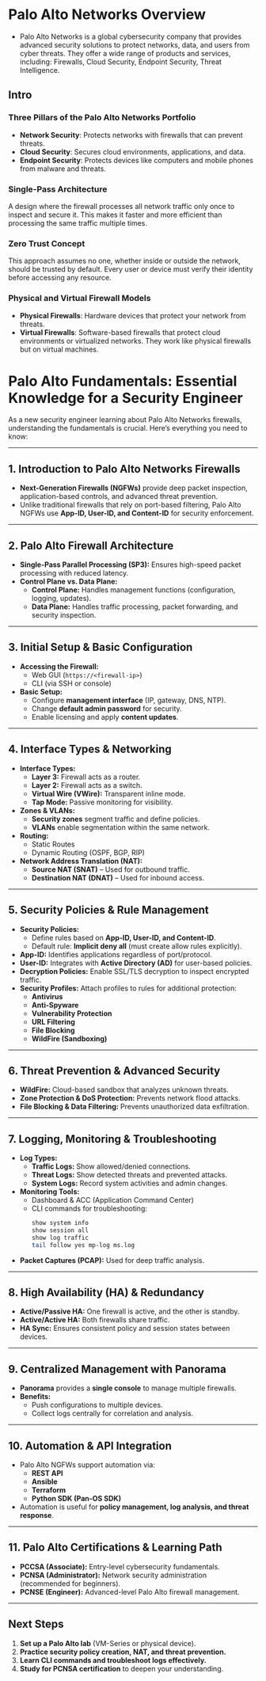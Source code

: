 # Palo Alto Networks Overview
- Palo Alto Networks is a global cybersecurity company that provides advanced security solutions to protect networks, data, and users from cyber threats. They offer a wide range of products and services, including: Firewalls, Cloud Security, Endpoint Security, Threat Intelligence.

## Intro ##
### Three Pillars of the Palo Alto Networks Portfolio
- **Network Security**: Protects networks with firewalls that can prevent threats.
- **Cloud Security**: Secures cloud environments, applications, and data.
- **Endpoint Security**: Protects devices like computers and mobile phones from malware and threats.

### Single-Pass Architecture
A design where the firewall processes all network traffic only once to inspect and secure it. This makes it faster and more efficient than processing the same traffic multiple times.

### Zero Trust Concept
This approach assumes no one, whether inside or outside the network, should be trusted by default. Every user or device must verify their identity before accessing any resource.

### Physical and Virtual Firewall Models
- **Physical Firewalls**: Hardware devices that protect your network from threats.
- **Virtual Firewalls**: Software-based firewalls that protect cloud environments or virtualized networks. They work like physical firewalls but on virtual machines.


# Palo Alto Fundamentals: Essential Knowledge for a Security Engineer

As a new security engineer learning about Palo Alto Networks firewalls, understanding the fundamentals is crucial. Here’s everything you need to know:

---

## 1. Introduction to Palo Alto Networks Firewalls
- **Next-Generation Firewalls (NGFWs)** provide deep packet inspection, application-based controls, and advanced threat prevention.
- Unlike traditional firewalls that rely on port-based filtering, Palo Alto NGFWs use **App-ID, User-ID, and Content-ID** for security enforcement.

---

## 2. Palo Alto Firewall Architecture
- **Single-Pass Parallel Processing (SP3):** Ensures high-speed packet processing with reduced latency.
- **Control Plane vs. Data Plane:**
  - **Control Plane:** Handles management functions (configuration, logging, updates).
  - **Data Plane:** Handles traffic processing, packet forwarding, and security inspection.

---

## 3. Initial Setup & Basic Configuration
- **Accessing the Firewall:**
  - Web GUI (`https://<firewall-ip>`)
  - CLI (via SSH or console)
- **Basic Setup:**
  - Configure **management interface** (IP, gateway, DNS, NTP).
  - Change **default admin password** for security.
  - Enable licensing and apply **content updates**.

---

## 4. Interface Types & Networking
- **Interface Types:**
  - **Layer 3:** Firewall acts as a router.
  - **Layer 2:** Firewall acts as a switch.
  - **Virtual Wire (VWire):** Transparent inline mode.
  - **Tap Mode:** Passive monitoring for visibility.
- **Zones & VLANs:**
  - **Security zones** segment traffic and define policies.
  - **VLANs** enable segmentation within the same network.
- **Routing:**
  - Static Routes
  - Dynamic Routing (OSPF, BGP, RIP)
- **Network Address Translation (NAT):**
  - **Source NAT (SNAT)** – Used for outbound traffic.
  - **Destination NAT (DNAT)** – Used for inbound access.

---

## 5. Security Policies & Rule Management
- **Security Policies:**
  - Define rules based on **App-ID, User-ID, and Content-ID**.
  - Default rule: **Implicit deny all** (must create allow rules explicitly).
- **App-ID:** Identifies applications regardless of port/protocol.
- **User-ID:** Integrates with **Active Directory (AD)** for user-based policies.
- **Decryption Policies:** Enable SSL/TLS decryption to inspect encrypted traffic.
- **Security Profiles:** Attach profiles to rules for additional protection:
  - **Antivirus**
  - **Anti-Spyware**
  - **Vulnerability Protection**
  - **URL Filtering**
  - **File Blocking**
  - **WildFire (Sandboxing)**

---

## 6. Threat Prevention & Advanced Security
- **WildFire:** Cloud-based sandbox that analyzes unknown threats.
- **Zone Protection & DoS Protection:** Prevents network flood attacks.
- **File Blocking & Data Filtering:** Prevents unauthorized data exfiltration.

---

## 7. Logging, Monitoring & Troubleshooting
- **Log Types:**
  - **Traffic Logs:** Show allowed/denied connections.
  - **Threat Logs:** Show detected threats and prevented attacks.
  - **System Logs:** Record system activities and admin changes.
- **Monitoring Tools:**
  - Dashboard & ACC (Application Command Center)
  - CLI commands for troubleshooting:
    ```bash
    show system info
    show session all
    show log traffic
    tail follow yes mp-log ms.log
    ```
- **Packet Captures (PCAP):** Used for deep traffic analysis.

---

## 8. High Availability (HA) & Redundancy
- **Active/Passive HA:** One firewall is active, and the other is standby.
- **Active/Active HA:** Both firewalls share traffic.
- **HA Sync:** Ensures consistent policy and session states between devices.

---

## 9. Centralized Management with Panorama
- **Panorama** provides a **single console** to manage multiple firewalls.
- **Benefits:**
  - Push configurations to multiple devices.
  - Collect logs centrally for correlation and analysis.

---

## 10. Automation & API Integration
- Palo Alto NGFWs support automation via:
  - **REST API**
  - **Ansible**
  - **Terraform**
  - **Python SDK (Pan-OS SDK)**
- Automation is useful for **policy management, log analysis, and threat response**.

---

## 11. Palo Alto Certifications & Learning Path
- **PCCSA (Associate):** Entry-level cybersecurity fundamentals.
- **PCNSA (Administrator):** Network security administration (recommended for beginners).
- **PCNSE (Engineer):** Advanced-level Palo Alto firewall management.

---

## Next Steps
1. **Set up a Palo Alto lab** (VM-Series or physical device).
2. **Practice security policy creation, NAT, and threat prevention.**
3. **Learn CLI commands and troubleshoot logs effectively.**
4. **Study for PCNSA certification** to deepen your understanding.

